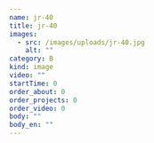 ```yaml
---
name: jr-40
title: jr-40
images:
  - src: /images/uploads/jr-40.jpg
    alt: ""
category: B
kind: image
video: ""
startTime: 0
order_about: 0
order_projects: 0
order_video: 0
body: ""
body_en: ""
---
```


